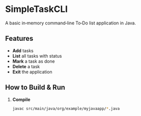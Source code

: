 # SimpleTaskCLI

A basic in‑memory command‑line To‑Do list application in Java.

## Features

- **Add** tasks
- **List** all tasks with status
- **Mark** a task as done
- **Delete** a task
- **Exit** the application

## How to Build & Run

1. **Compile**

   ```bash
   javac src/main/java/org/example/myjavaapp/*.java
